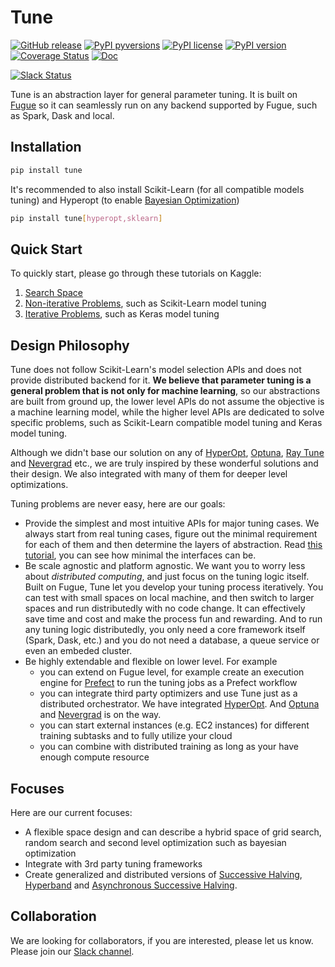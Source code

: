 # Tune

[![GitHub release](https://img.shields.io/github/release/fugue-project/tune.svg)](https://GitHub.com/fugue-project/tune)
[![PyPI pyversions](https://img.shields.io/pypi/pyversions/tune.svg)](https://pypi.python.org/pypi/tune/)
[![PyPI license](https://img.shields.io/pypi/l/tune.svg)](https://pypi.python.org/pypi/tune/)
[![PyPI version](https://badge.fury.io/py/tune.svg)](https://pypi.python.org/pypi/tune/)
[![Coverage Status](https://coveralls.io/repos/github/fugue-project/tune/badge.svg)](https://coveralls.io/github/fugue-project/tune)
[![Doc](https://readthedocs.org/projects/tune/badge)](https://tune.readthedocs.org)

[![Slack Status](https://img.shields.io/badge/slack-join_chat-white.svg?logo=slack&style=social)](https://join.slack.com/t/fugue-project/shared_invite/zt-jl0pcahu-KdlSOgi~fP50TZWmNxdWYQ)

Tune is an abstraction layer for general parameter tuning. It is built on [Fugue](https://github.com/fugue-project/fugue) so it can seamlessly run on any backend supported by Fugue, such as Spark, Dask and local.

## Installation

```bash
pip install tune
```

It's recommended to also install Scikit-Learn (for all compatible models tuning) and Hyperopt (to enable [Bayesian Optimization](https://en.wikipedia.org/wiki/Bayesian_optimization))

```bash
pip install tune[hyperopt,sklearn]
```

## Quick Start

To quickly start, please go through these tutorials on Kaggle:

1. [Search Space](https://www.kaggle.com/goodwanghan/tune-tutorials-01-seach-space)
2. [Non-iterative Problems](https://www.kaggle.com/goodwanghan/tune-tutorials-2-non-iterative-problems), such as Scikit-Learn model tuning
3. [Iterative Problems](https://www.kaggle.com/goodwanghan/tune-tutorials-3-iterative-problems), such as Keras model tuning


## Design Philosophy

Tune does not follow Scikit-Learn's model selection APIs and does not provide distributed backend for it. **We believe that parameter tuning is a general problem that is not only for machine learning**, so our abstractions are built from ground up, the lower level APIs do not assume the objective is a machine learning model, while the higher level APIs are dedicated to solve specific problems, such as Scikit-Learn compatible model tuning and Keras model tuning.

Although we didn't base our solution on any of [HyperOpt](http://hyperopt.github.io/hyperopt/), [Optuna](https://optuna.org/), [Ray Tune](https://docs.ray.io/en/master/tune/index.html) and [Nevergrad](https://github.com/facebookresearch/nevergrad) etc., we are truly inspired by these wonderful solutions and their design. We also integrated with many of them for deeper level optimizations.

Tuning problems are never easy, here are our goals:

* Provide the simplest and most intuitive APIs for major tuning cases. We always start from real tuning cases, figure out the minimal requirement for each of them and then determine the layers of abstraction. Read [this tutorial](https://www.kaggle.com/goodwanghan/tune-tutorials-2-non-iterative-problems), you can see how minimal the interfaces can be.
* Be scale agnostic and platform agnostic. We want you to worry less about *distributed computing*, and just focus on the tuning logic itself. Built on Fugue, Tune let you develop your tuning process iteratively. You can test with small spaces on local machine, and then switch to larger spaces and run distributedly with no code change. It can effectively save time and cost and make the process fun and rewarding. And to run any tuning logic distributedly, you only need a core framework itself (Spark, Dask, etc.) and you do not need a database, a queue service or even an embeded cluster.
* Be highly extendable and flexible on lower level. For example
    * you can extend on Fugue level, for example create an execution engine for [Prefect](https://www.prefect.io/) to run the tuning jobs as a Prefect workflow
    * you can integrate third party optimizers and use Tune just as a distributed orchestrator. We have integrated [HyperOpt](http://hyperopt.github.io/hyperopt/). And [Optuna](https://optuna.org/) and [Nevergrad](https://github.com/facebookresearch/nevergrad) is on the way.
    * you can start external instances (e.g. EC2 instances) for different training subtasks and to fully utilize your cloud
    * you can combine with distributed training as long as your have enough compute resource

## Focuses

Here are our current focuses:

* A flexible space design and can describe a hybrid space of grid search, random search and second level optimization such as bayesian optimization
* Integrate with 3rd party tuning frameworks
* Create generalized and distributed versions of [Successive Halving](https://scikit-learn.org/stable/auto_examples/model_selection/plot_successive_halving_iterations.html), [Hyperband](https://arxiv.org/abs/1603.06560) and [Asynchronous Successive Halving](https://arxiv.org/abs/1810.05934).


## Collaboration

We are looking for collaborators, if you are interested, please let us know. Please join our [Slack channel](https://join.slack.com/t/fugue-project/shared_invite/zt-jl0pcahu-KdlSOgi~fP50TZWmNxdWYQ).
